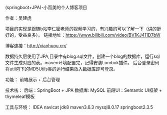 (springboot+JPA)-小而美的个人博客项目

作者：吴建虎

项目的实现是跟随b站李仁密老师的视频学习的，有兴趣的可以了解一下（讲的挺好的，受益良多）。
链接地址：https://www.bilibili.com/video/BV1KJ411D7bW

博客连接：http://xiaohuou.cn/

数据持久层使用了JPA,目录中有blog.sql文件，创建一个blog的数据库，运行sql文件生成对应的表。maven环境配置完，记得安装Lombok插件。
后台登录密码将util包下的MD5Utils类的运行结果放入数据库即可登录。

功能：
前端展示 + 后台管理

技术栈：
后端：SpringBoot + JPA 数据库: MySQL
前段UI：Semantic UI框架 + thymeleaf模板

工具与环境：
IDEA
navicat
jdk8
maven3.6.3
mysql8.0.17
springboot2.3.5

